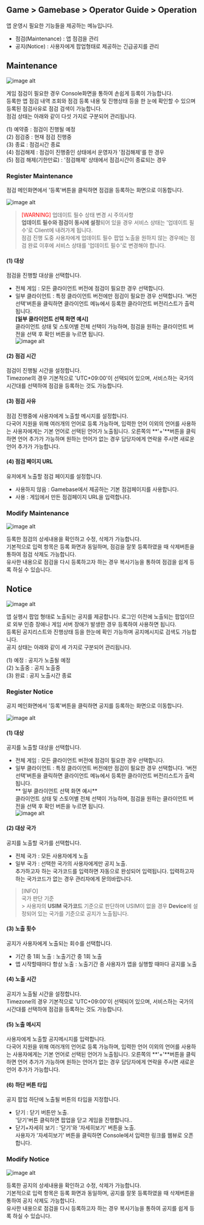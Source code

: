 ## Game > Gamebase > Operator Guide > Operation
앱 운영시 필요한 기능들을 제공하는 메뉴입니다. <br/>

* 점검(Maintenance) : 앱 점검을 관리
* 공지(Notice) : 사용자에게 팝업형태로 제공하는 긴급공지를 관리

## Maintenance


![image alt](http://static.toastoven.net/prod_gamebase/Operators_Guide/Console_Maintenance1_1.1.png)

게임 점검이 필요한 경우 Console화면을 통하여 손쉽게 등록이 가능합니다.<br/>
등록한 앱 점검 내역 조회와 점검 등록 내용 및 진행상태 등을 한 눈에 확인할 수 있으며 등록된 점검사유로 점검 검색이 가능합니다.<br />
점검 상태는 아래와 같이 다섯 가지로 구분되어 관리됩니다.<br />

(1) 예약중 : 점검이 진행될 예정<br />
(2) 점검중 : 현재 점검 진행중<br />
(3) 종료 : 점검시간 종료<br />
(4) 점검해제 : 점검이 진행중인 상태에서 운영자가 '점검해제'를 한 경우<br />
(5) 점검 해제(기한만료) : '점검해제' 상태에서 점검시간이 종료되는 경우<br />


### Register Maintenance

점검 메인화면에서 '등록'버튼을 클릭하면 점검을 등록하는 화면으로 이동합니다.<br />

![image alt](http://static.toastoven.net/prod_gamebase/Operators_Guide/Console_Maintenance2_1.3.png)

>  <font color="red">[WARNING] </font>
>  업데이트 필수 상태 변경 시 주의사항<br/>
> **업데이트 필수와 점검이 동시에 설정**되어 있을 경우 서비스 상태는 '업데이트 필수'로 Client에 내려가게 됩니다.<br/>
> 점검 진행 도중 사용자에게 업데이트 필수 팝업 노출을 원하지 않는 경우에는 점검 완료 이후에 서비스 상태를 '업데이트 필수'로 변경해야 합니다.<br/>

#### (1) 대상
점검을 진행할 대상을 선택합니다.<br />

- 전체 게임 : 모든 클라이언트 버전에 점검이 필요한 경우 선택합니다.
- 일부 클라이언트 : 특정 클라이언트 버전에만 점검이 필요한 경우 선택합니다. '버전 선택'버튼을 클릭하면 클라이언트 메뉴에서 등록한 클라이언트 버전리스트가 출력됩니다.<br/>
**[일부 클라이언트 선택 화면 예시]**<br/>
클라이언트 상태 및 스토어별 전체 선택이 가능하며, 점검을 원하는 클라이언트 버전을 선택 후 확인 버튼을 누르면 됩니다.<br/>
![image alt](http://static.toastoven.net/prod_gamebase/Operators_Guide/Console_Maintenance4_1.3.png)


#### (2) 점검 시간
점검이 진행될 시간을 설정합니다.<br />
Timezone의 경우 기본적으로 'UTC+09:00'이 선택되어 있으며, 서비스하는 국가의 시간대를 선택하여 점검을 등록하는 것도 가능합니다.<br />

#### (3) 점검 사유
점검 진행중에 사용자에게 노출할 메시지를 설정합니다.<br />
다국어 지원을 위해 여러개의 언어로 등록 가능하며, 입력한 언어 이외의 언어를 사용하는 사용자에게는 기본 언어로 선택된 언어가 노출됩니다. 오른쪽의 **'+'**버튼을 클릭하면 언어 추가가 가능하며 원하는 언어가 없는 경우 담당자에게 연락을 주시면 새로운 언어 추가가 가능합니다.<br />

#### (4) 점검 페이지 URL
유저에게 노출할 점검 페이지를 설정합니다.<br />

- 사용하지 않음 : Gamebase에서 제공하는 기본 점검페이지를 사용합니다.<br />
- 사용 : 게임에서 만든 점검페이지 URL을 입력합니다.<br />


### Modify Maintenance
![image alt](http://static.toastoven.net/prod_gamebase/Operators_Guide/Console_Maintenance3_1.1.png)

등록한 점검의 상세내용을 확인하고 수정, 삭제가 가능합니다.<br />
기본적으로 입력 항목은 등록 화면과 동일하며, 점검을 잘못 등록하였을 때 삭제버튼을 통하여 점검 삭제도 가능합니다.<br />
유사한 내용으로 점검을 다시 등록하고자 하는 경우 복사기능을 통하여 점검을 쉽게 등록 하실 수 있습니다.<br />

## Notice

![image alt](http://static.toastoven.net/prod_gamebase/Operators_Guide/Console_Notice1_1.2.png)

앱 실행시 팝업 형태로 노출되는 공지를 제공합니다. 로그인 이전에 노출되는 팝업이므로 외부 인증 장애나 게임 서버 장애가 발생한 경우 등록하여 사용하면 됩니다.<br/>
등록된 공지리스트와 진행상태 등을 한눈에 확인 가능하며 공지메시지로 검색도 가능합니다.<br />
공지 상태는 아래와 같이 세 가지로 구분되어 관리됩니다.<br />

(1) 예정 : 공지가 노출될 예정<br />
(2) 노출중 : 공지 노출중<br />
(3) 완료 : 공지 노출시간 종료<br />

### Register Notice

공지 메인화면에서 '등록'버튼을 클릭하면 공지를 등록하는 화면으로 이동합니다.<br />

![image alt](http://static.toastoven.net/prod_gamebase/Operators_Guide/Console_Notice2_1.0.png)

#### (1) 대상

공지를 노출할 대상을 선택합니다.<br />

- 전체 게임 : 모든 클라이언트 버전에 점검이 필요한 경우 선택합니다.
- 일부 클라이언트 : 특정 클라이언트 버전에만 점검이 필요한 경우 선택합니다. '버전 선택'버튼을 클릭하면 클라이언트 메뉴에서 등록한 클라이언트 버전리스트가 출력됩니다.<br />
** 일부 클라이언트 선택 화면 예시** <br/>
클라이언트 상태 및 스토어별 전체 선택이 가능하며, 점검을 원하는 클라이언트 버전을 선택 후 확인 버튼을 누르면 됩니다.<br/>
![image alt](http://static.toastoven.net/prod_gamebase/Operators_Guide/Console_Maintenance4_1.3.png)


#### (2) 대상 국가
공지를 노출할 국가를 선택합니다.<br />

- 전체 국가 : 모든 사용자에게 노출
- 일부 국가 : 선택한 국가의 사용자에게만 공지 노출. <br/>
추가하고자 하는 국가코드를 입력하면 자동으로 완성되어 입력됩니다. 입력하고자 하는 국가코드가 없는 경우 관리자에게 문의바랍니다.

> [INFO]<br/>
> 국가 판단 기준<br/>>
> 사용자의 **USIM 국가코드** 기준으로 판단하며 USIM이 없을 경우 **Device**에 설정되어 있는 국가를 기준으로 공지가 노출됩니다.<br />

#### (3) 노출 횟수
공지가 사용자에게 노출되는 회수를 선택합니다.<br />

- 기간 중 1회 노출 : 노출기간 중 1회 노출
- 앱 시작할때마다 항상 노출 : 노출기간 중 사용자가 앱을 실행할 때마다 공지를 노출

#### (4) 노출 시간
공지가 노출될 시간을 설정합니다.<br />
Timezone의 경우 기본적으로 'UTC+09:00'이 선택되어 있으며, 서비스하는 국가의 시간대를 선택하여 점검을 등록하는 것도 가능합니다.<br />

#### (5) 노출 메시지
사용자에게 노출할 공지메시지를 입력합니다.<br />
다국어 지원을 위해 여러개의 언어로 등록 가능하며, 입력한 언어 이외의 언어를 사용하는 사용자에게는 기본 언어로 선택된 언어가 노출됩니다. 오른쪽의 **'+'**버튼을 클릭하면 언어 추가가 가능하며 원하는 언어가 없는 경우 담당자에게 연락을 주시면 새로운 언어 추가가 가능합니다.<br />


#### (6) 하단 버튼 타입
공지 팝업 하단에 노출될 버튼의 타입을 지정합니다.<br />

- 닫기 : 닫기 버튼만 노출. <br/>
'닫기'버튼 클릭하면 팝업을 닫고 게임을 진행합니다..
- 닫기+자세히 보기 : '닫기'와 '자세히보기' 버튼을 노출.<br/>
사용자가 '자세히보기' 버튼을 클릭하면 Console에서 입력한 링크를 웹뷰로 오픈합니다.

### Modify Notice 
![image alt](http://static.toastoven.net/prod_gamebase/Operators_Guide/Console_Notice3_1.1.png)

등록한 공지의 상세내용을 확인하고 수정, 삭제가 가능합니다.<br />
기본적으로 입력 항목은 등록 화면과 동일하며, 공지를 잘못 등록하였을 때 삭제버튼을 통하여 공지 삭제도 가능합니다.<br />
유사한 내용으로 점검을 다시 등록하고자 하는 경우 복사기능을 통하여 공지를 쉽게 등록 하실 수 있습니다.<br />

